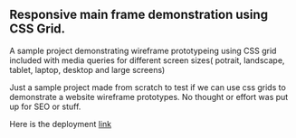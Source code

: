 ## Responsive main frame demonstration using CSS Grid.

A sample project demonstrating wireframe prototypeing using CSS grid included with media queries for different screen sizes( potrait, landscape, tablet, laptop, desktop and large screens)

Just a sample project made from scratch to test if we can use css grids to demonstrate a website wireframe prototypes. No thought or effort was put up for SEO or stuff. 

Here is the deployment [link](https://wireframes-demo-grid.web.app)